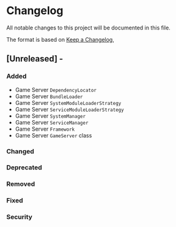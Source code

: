 # Changelog
All notable changes to this project will be documented in this file.

The format is based on [Keep a Changelog](https://keepachangelog.com/en/1.0.0/),

## [Unreleased] - <date>
### Added
- Game Server `DependencyLocator`
- Game Server `BundleLoader`
- Game Server `SystemModuleLoaderStrategy`
- Game Server `ServiceModuleLoaderStrategy`
- Game Server `SystemManager`
- Game Server `ServiceManager`
- Game Server `Framework`
- Game Server `GameServer` class

### Changed
### Deprecated
### Removed
### Fixed
### Security
